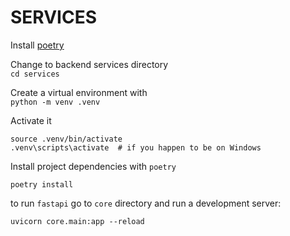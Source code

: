 # SERVICES

Install [poetry](https://python-poetry.org/docs/#installation)

Change to backend services directory  
`cd services`

Create a virtual environment with  
`python -m venv .venv`

Activate it  
```
source .venv/bin/activate
.venv\scripts\activate  # if you happen to be on Windows
```

Install project dependencies with `poetry`
```
poetry install
```

to run `fastapi` go to `core` directory and run a development server:
```
uvicorn core.main:app --reload
```
